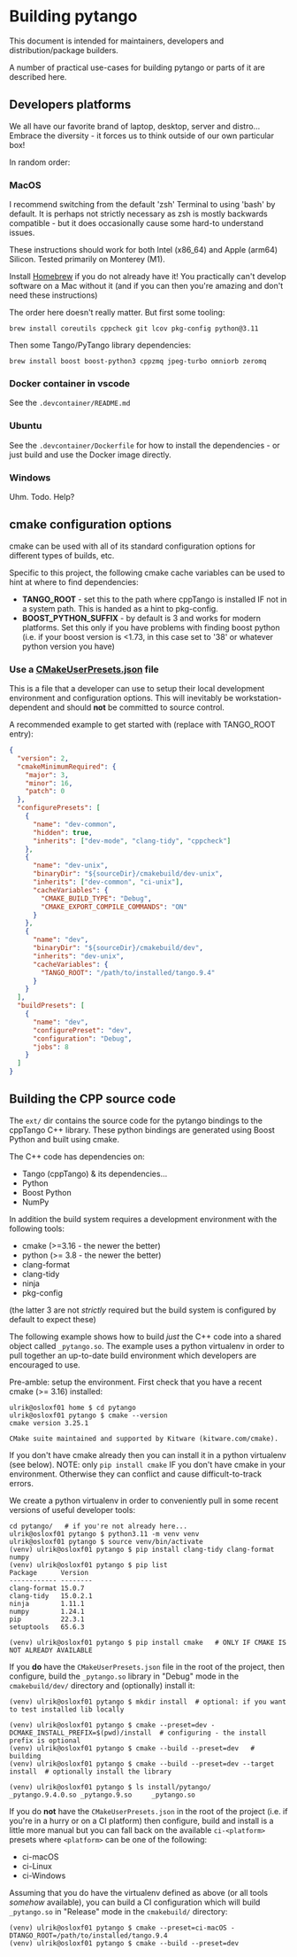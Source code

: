 Building pytango
================

This document is intended for maintainers, developers and distribution/package builders.

A number of practical use-cases for building pytango or parts of it are described here.

Developers platforms
--------------------

We all have our favorite brand of laptop, desktop, server and distro... Embrace the diversity - it forces us to think outside of our own particular box!

In random order:

### MacOS

I recommend switching from the default 'zsh' Terminal to using 'bash' by default. It is perhaps not strictly necessary as zsh is mostly backwards compatible - but it does occasionally cause some hard-to understand issues.

These instructions should work for both Intel (x86_64) and Apple (arm64) Silicon. Tested primarily on Monterey (M1).

Install [Homebrew](https://brew.sh/) if you do not already have it! You practically can't develop software on a Mac without it (and if you can then you're amazing and don't need these instructions)

The order here doesn't really matter. But first some tooling:
```shell
brew install coreutils cppcheck git lcov pkg-config python@3.11
```

Then some Tango/PyTango library dependencies:
```shell
brew install boost boost-python3 cppzmq jpeg-turbo omniorb zeromq
```

### Docker container in vscode

See the `.devcontainer/README.md`

### Ubuntu

See the `.devcontainer/Dockerfile` for how to install the dependencies - or just build and use the Docker image directly.

### Windows

Uhm. Todo. Help?

cmake configuration options
---------------------------

cmake can be used with all of its standard configuration options for different types of builds, etc.

Specific to this project, the following cmake cache variables can be used to hint at where to find dependencies:

 * **TANGO_ROOT** - set this to the path where cppTango is installed IF not in a system path. This is handed as a hint to pkg-config.
 * **BOOST_PYTHON_SUFFIX** - by default is 3 and works for modern platforms. Set this only if you have problems with finding boost python (i.e. if your boost version is <1.73, in this case set to '38' or whatever python version you have)

### Use a [CMakeUserPresets.json](https://cmake.org/cmake/help/latest/manual/cmake-presets.7.html) file

This is a file that a developer can use to setup their local development environment and configuration options. This will inevitably be workstation-dependent and should **not** be committed to source control.

A recommended example to get started with (replace with TANGO_ROOT entry):
```json
{
  "version": 2,
  "cmakeMinimumRequired": {
    "major": 3,
    "minor": 16,
    "patch": 0
  },
  "configurePresets": [
    {
      "name": "dev-common",
      "hidden": true,
      "inherits": ["dev-mode", "clang-tidy", "cppcheck"]
    },
    {
      "name": "dev-unix",
      "binaryDir": "${sourceDir}/cmakebuild/dev-unix",
      "inherits": ["dev-common", "ci-unix"],
      "cacheVariables": {
        "CMAKE_BUILD_TYPE": "Debug",
        "CMAKE_EXPORT_COMPILE_COMMANDS": "ON"
      }
    },
    {
      "name": "dev",
      "binaryDir": "${sourceDir}/cmakebuild/dev",
      "inherits": "dev-unix",
      "cacheVariables": {
        "TANGO_ROOT": "/path/to/installed/tango.9.4"
      }
    }
  ],
  "buildPresets": [
    {
      "name": "dev",
      "configurePreset": "dev",
      "configuration": "Debug",
      "jobs": 8
    }
  ]
}
```

Building the CPP source code
----------------------------

The `ext/` dir contains the source code for the pytango bindings to the cppTango C++ library.
These python bindings are generated using Boost Python and built using cmake.

The C++ code has dependencies on:
 * Tango (cppTango) & its dependencies...
 * Python
 * Boost Python
 * NumPy

In addition the build system requires a development environment with the following tools:
 * cmake (>=3.16 - the newer the better)
 * python (>= 3.8 - the newer the better)
 * clang-format
 * clang-tidy
 * ninja
 * pkg-config

(the latter 3 are not *strictly* required but the build system is configured by default to expect these)

The following example shows how to build _just_ the C++ code into a shared object called `_pytango.so`.
The example uses a python virtualenv in order to pull together an up-to-date build environment which developers are encouraged to use.

Pre-amble: setup the environment.
First check that you have a recent cmake (>= 3.16) installed:
```shell
ulrik@osloxf01 home $ cd pytango
ulrik@osloxf01 pytango $ cmake --version
cmake version 3.25.1

CMake suite maintained and supported by Kitware (kitware.com/cmake).
```

If you don't have cmake already then you can install it in a python virtualenv (see below). NOTE: only `pip install cmake`
IF you don't have cmake in your environment. Otherwise they can conflict and cause difficult-to-track errors.

We create a python virtualenv in order to conveniently pull in some recent versions of useful developer tools:
```shell
cd pytango/   # if you're not already here...
ulrik@osloxf01 pytango $ python3.11 -m venv venv
ulrik@osloxf01 pytango $ source venv/bin/activate
(venv) ulrik@osloxf01 pytango $ pip install clang-tidy clang-format numpy
(venv) ulrik@osloxf01 pytango $ pip list
Package      Version
------------ --------
clang-format 15.0.7
clang-tidy   15.0.2.1
ninja        1.11.1
numpy        1.24.1
pip          22.3.1
setuptools   65.6.3

(venv) ulrik@osloxf01 pytango $ pip install cmake   # ONLY IF CMAKE IS NOT ALREADY AVAILABLE
```

If you **do** have the `CMakeUserPresets.json` file in the root of the project, then configure, build the `_pytango.so` library in "Debug" mode in the `cmakebuild/dev/` directory and (optionally) install it:
```shell
(venv) ulrik@osloxf01 pytango $ mkdir install  # optional: if you want to test installed lib locally

(venv) ulrik@osloxf01 pytango $ cmake --preset=dev -DCMAKE_INSTALL_PREFIX=$(pwd)/install  # configuring - the install prefix is optional
(venv) ulrik@osloxf01 pytango $ cmake --build --preset=dev   # building
(venv) ulrik@osloxf01 pytango $ cmake --build --preset=dev --target install  # optionally install the library

(venv) ulrik@osloxf01 pytango $ ls install/pytango/
_pytango.9.4.0.so _pytango.9.so     _pytango.so

```

If you do **not** have the `CMakeUserPresets.json` in the root of the project (i.e. if you're in a hurry or on a CI platform) then configure, build and install is a little more manual but you can fall back on the available `ci-<platform>` presets where `<platform>` can be one of the following:
 * ci-macOS
 * ci-Linux
 * ci-Windows

Assuming that you do have the virtualenv defined as above (or all tools _somehow_ available), you can build a CI configuration which will build `_pytango.so` in "Release" mode in the `cmakebuild/` directory:
```shell
(venv) ulrik@osloxf01 pytango $ cmake --preset=ci-macOS -DTANGO_ROOT=/path/to/installed/tango.9.4
(venv) ulrik@osloxf01 pytango $ cmake --build --preset=dev

```
